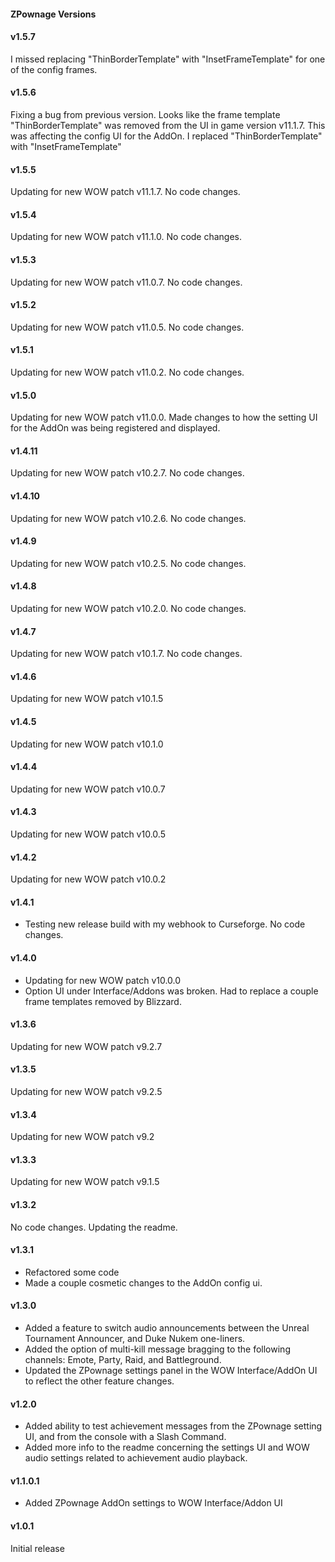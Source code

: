 #### ZPownage Versions

#### v1.5.7
I missed replacing "ThinBorderTemplate" with "InsetFrameTemplate" for one of the config frames.

#### v1.5.6
Fixing a bug from previous version. Looks like the frame template "ThinBorderTemplate" was removed from the UI in game version v11.1.7. This was affecting the config UI for the AddOn.
I replaced "ThinBorderTemplate" with "InsetFrameTemplate"

#### v1.5.5
Updating for new WOW patch v11.1.7. No code changes.

#### v1.5.4
Updating for new WOW patch v11.1.0. No code changes.

#### v1.5.3
Updating for new WOW patch v11.0.7. No code changes.

#### v1.5.2
Updating for new WOW patch v11.0.5. No code changes.

#### v1.5.1
Updating for new WOW patch v11.0.2. No code changes.

#### v1.5.0
Updating for new WOW patch v11.0.0.
Made changes to how the setting UI for the AddOn was being registered and displayed.

#### v1.4.11
Updating for new WOW patch v10.2.7. No code changes.

#### v1.4.10
Updating for new WOW patch v10.2.6. No code changes.

#### v1.4.9
Updating for new WOW patch v10.2.5. No code changes.

#### v1.4.8
Updating for new WOW patch v10.2.0. No code changes.

#### v1.4.7
Updating for new WOW patch v10.1.7. No code changes.

#### v1.4.6
Updating for new WOW patch v10.1.5

#### v1.4.5
Updating for new WOW patch v10.1.0

#### v1.4.4
Updating for new WOW patch v10.0.7

#### v1.4.3
Updating for new WOW patch v10.0.5

#### v1.4.2
Updating for new WOW patch v10.0.2

#### v1.4.1
* Testing new release build with my webhook to Curseforge. No code changes.

#### v1.4.0
* Updating for new WOW patch v10.0.0
* Option UI under Interface/Addons was broken. Had to replace a couple frame templates removed by Blizzard.

#### v1.3.6
Updating for new WOW patch v9.2.7

#### v1.3.5
Updating for new WOW patch v9.2.5

#### v1.3.4
Updating for new WOW patch v9.2

#### v1.3.3
Updating for new WOW patch v9.1.5

#### v1.3.2
No code changes. Updating the readme.

#### v1.3.1
* Refactored some code
* Made a couple cosmetic changes to the AddOn config ui.

#### v1.3.0
* Added a feature to switch audio announcements between the Unreal Tournament Announcer, and Duke Nukem one-liners.
* Added the option of multi-kill message bragging to the following channels: Emote, Party, Raid, and Battleground.
* Updated the ZPownage settings panel in the WOW Interface/AddOn UI to reflect the other feature changes.

#### v1.2.0
* Added ability to test achievement messages from the ZPownage setting UI, and from the console with a Slash Command.
* Added more info to the readme concerning the settings UI and WOW audio settings related to achievement audio playback.

#### v1.1.0.1
* Added ZPownage AddOn settings to WOW Interface/Addon UI

#### v1.0.1
Initial release
